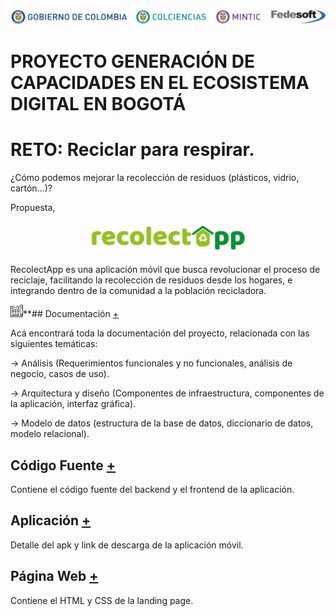 [//]: # "business-support-093-recolectapp"

<p align="center">
  <img src="assets/banner-colaboradores.png">
</p>


# PROYECTO GENERACIÓN DE CAPACIDADES EN EL ECOSISTEMA DIGITAL EN BOGOTÁ 

# RETO: Reciclar para respirar.

¿Cómo podemos mejorar la recolección de residuos (plásticos, vidrio, cartón...)?

Propuesta,


 <p align="center">
  <img src="assets/logo-recolectapp.png" width="250px">
 </p>


RecolectApp es una aplicación móvil que busca revolucionar el proceso de reciclaje, facilitando la recolección de residuos desde los hogares, e integrando dentro de la comunidad a la población recicladora.


<img src="assets/documento.png" width="20px">**## Documentación [+](1-Documentacion)

Acá encontrará toda la documentación del proyecto, relacionada con las siguientes temáticas:

-> Análisis (Requerimientos funcionales y no funcionales, análisis de negocio, casos de uso).

-> Arquitectura y diseño (Componentes de infraestructura, componentes de la aplicación, interfaz gráfica).

-> Modelo de datos (estructura de la base de datos, diccionario de datos, modelo relacional).



## Código Fuente [+](2-Codigo_Fuente)

Contiene el código fuente del backend y el frontend de la aplicación.



## Aplicación [+](3-Aplicacion)

Detalle del apk y link de descarga de la aplicación móvil.

## Página Web [+](4-Landing_Page)

Contiene el HTML y CSS de la landing page.


